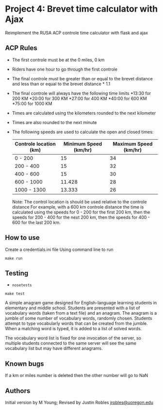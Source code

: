 # Project 4:  Brevet time calculator with Ajax

Reimplement the RUSA ACP controle time calculator with flask and ajax

## ACP Rules
* The first controle must be at the 0 miles, 0 km
* Riders have one hour to go through the first controle
* The final controle must be greater than or equal to the brevet distance and less than or equal to the brevet distance * 1.1
* The final controle will always have the following time limits
    *13:30 for 200 KM
    *20:00 for 300 KM
    *27:00 for 400 KM
    *40:00 for 600 KM
    *75:00 for 1000 KM
* Times are calculated using the kilometers rounded to the next kilometer
* Times are also rounded to the next minute

* The following speeds are used to calculate the open and closed times:

    | Controle location (km) | Minimum Speed (km/hr) | Maximum Speed (km/hr) |
    | ------------------------ | --------------------------- | ----------------------------- |
    | 0 - 200 | 15 | 34 |
    | 200 - 400 | 15 | 32 |
    | 400 - 600 | 15 | 30 |
    | 600 - 1000 | 11.428 | 28 |
    | 1000 - 1300 | 13.333 | 26 |
    
    Note: The control location is should be used relative to the controle distance
    For example, with a 600 km controle distance the time is calculated using the speeds for 0 - 200 for the first
    200 km, then the speeds for 200 - 400 for the next 200 km, then the speeds for 400 - 600 for the last 200 km.

## How to use
Create a credentials.ini file
Using command line to run
```
make run
```

## Testing

* `nosetests`
```
make test
```


A simple anagram game designed for English-language learning students in
elementary and middle school.
Students are presented with a list of vocabulary words (taken from a text file)
and an anagram.  The anagram is a jumble of some number of vocabulary words, randomly chosen.  Students attempt to type vocabularly words that can be created from the
jumble.  When a matching word is typed, it is added to a list of solved words.

The vocabulary word list is fixed for one invocation of the server, so multiple
students connected to the same server will see the same vocabulary list but may
have different anagrams.

## Known bugs
If a km or miles number is deleted then the other number will go to NaN


## Authors

Initial version by M Young;
Revised by Justin Robles jrobles@uoregon.edu

